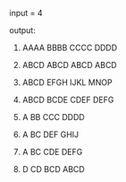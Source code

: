 input = 4

output: 

1.
    AAAA
    BBBB
    CCCC
    DDDD


2.
    ABCD
    ABCD
    ABCD
    ABCD


3.
    ABCD
    EFGH
    IJKL
    MNOP


4.
    ABCD
    BCDE
    CDEF
    DEFG


5.
    A
    BB
    CCC
    DDDD


6.
    A
    BC
    DEF
    GHIJ


7.
    A
    BC
    CDE
    DEFG


8.
    D
    CD
    BCD
    ABCD